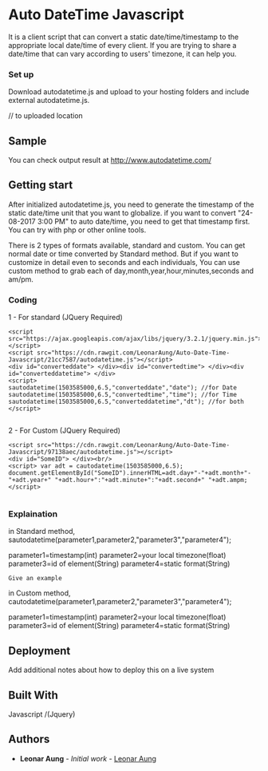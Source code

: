 # Auto DateTime Javascript 

It is a client script that can convert a static date/time/timestamp to the appropriate local date/time of every client. If you are trying to share a date/time that can vary according to users' timezone, it can help you.

### Set up

Download autodatetime.js and upload to your hosting folders and include external autodatetime.js.

<script src="js/autodatetime.js"></script> // to uploaded location

## Sample
You can check output result at http://www.autodatetime.com/

## Getting start

After initialized autodatetime.js, you need to generate the timestamp of the static date/time unit that you want to globalize.
if you want to convert "24-08-2017 3:00 PM" to auto date/time, you need to get that timestamp first. You can try with php or other online tools.

There is 2 types of formats available, standard and custom. You can get normal date or time converted by Standard method. But if you want to customize in detail even to seconds and each individuals, You can use custom method to grab each of day,month,year,hour,minutes,seconds and am/pm.

### Coding

1 - For standard (JQuery Required)

```
<script src="https://ajax.googleapis.com/ajax/libs/jquery/3.2.1/jquery.min.js"></script>
<script src="https://cdn.rawgit.com/LeonarAung/Auto-Date-Time-Javascript/21cc7587/autodatetime.js"></script>
<div id="converteddate"> </div><div id="convertedtime"> </div><div id="converteddatetime"> </div>
<script> 
sautodatetime(1503585000,6.5,"converteddate","date"); //for Date
sautodatetime(1503585000,6.5,"convertedtime","time"); //for Time
sautodatetime(1503585000,6.5,"converteddatetime","dt"); //for both
</script>
				
```

2 - For Custom (JQuery Required)

```
<script src="https://cdn.rawgit.com/LeonarAung/Auto-Date-Time-Javascript/97138aec/autodatetime.js"></script>
<div id="SomeID"> </div><br/>
<script> var adt = cautodatetime(1503585000,6.5);
document.getElementById("SomeID").innerHTML=adt.day+"-"+adt.month+"-"+adt.year+" "+adt.hour+":"+adt.minute+":"+adt.second+" "+adt.ampm; 
</script>
				
```

### Explaination

in Standard method, 
sautodatetime(parameter1,parameter2,"parameter3","parameter4");

parameter1=timestamp(int)
parameter2=your local timezone(float) 
parameter3=id of element(String)
parameter4=static format(String)
```
Give an example
```
in Custom method, 
cautodatetime(parameter1,parameter2,"parameter3","parameter4");

parameter1=timestamp(int)
parameter2=your local timezone(float) 
parameter3=id of element(String)
parameter4=static format(String)
## Deployment

Add additional notes about how to deploy this on a live system

## Built With

Javascript /(Jquery)

## Authors

* **Leonar Aung** - *Initial work* - [Leonar Aung](https://github.com/LeonarAung)

